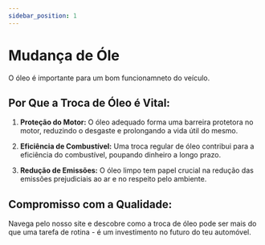 ```yaml
---
sidebar_position: 1
---
```


# Mudança de Óle

O óleo é importante para um bom funcionamneto do veículo.

## **Por Que a Troca de Óleo é Vital:**

1. **Proteção do Motor:**
O óleo adequado forma uma barreira protetora no motor, reduzindo o desgaste e prolongando a vida útil do mesmo.

2. **Eficiência de Combustível:**
Uma troca regular de óleo contribui para a eficiência do combustível, poupando dinheiro a longo prazo.

3. **Redução de Emissões:**
O óleo limpo tem papel crucial na redução das emissões prejudiciais ao ar e no respeito pelo ambiente.

## **Compromisso com a Qualidade:**

Navega pelo nosso site e descobre como a troca de óleo pode ser mais do que uma tarefa de rotina - é um investimento no futuro do teu automóvel.
